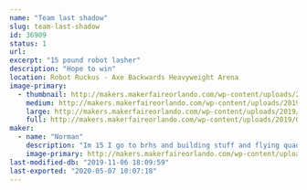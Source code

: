 ```yaml
---
name: "Team last shadow"
slug: team-last-shadow
id: 36909
status: 1
url: 
excerpt: "15 pound robot lasher"
description: "Hope to win"
location: Robot Ruckus - Axe Backwards Heavyweight Arena
image-primary:
  - thumbnail: http://makers.makerfaireorlando.com/wp-content/uploads/2019/09/green-and-black-render-1-1-150x150.jpg
    medium: http://makers.makerfaireorlando.com/wp-content/uploads/2019/09/green-and-black-render-1-1-300x232.jpg
    large: http://makers.makerfaireorlando.com/wp-content/uploads/2019/09/green-and-black-render-1-1-1024x791.jpg
    full: http://makers.makerfaireorlando.com/wp-content/uploads/2019/09/green-and-black-render-1-1.jpg
maker:
  - name: "Norman"
    description: "Im 15 I go to brhs and building stuff and flying quads is my hobby."
    image-primary: http://makers.makerfaireorlando.com/wp-content/uploads/2018/09/logo-1024x1024.png
last-modified-db: "2019-11-06 18:09:59"
last-exported: "2020-05-07 10:07:18"
---
```

